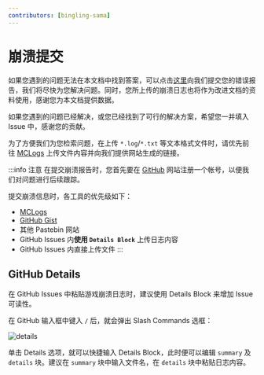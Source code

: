 ```yaml
---
contributors: [bingling-sama]
---
```


# 崩溃提交

如果您遇到的问题无法在本文档中找到答案，可以点击[这里](https://github.com/GlobeMC/crashmc.com/issues/new/choose)向我们提交您的错误报告，我们将尽快为您解决问题。同时，您所上传的崩溃日志也将作为改进文档的资料使用，感谢您为本文档提供数据。

如果您遇到的问题已经解决，或您已经找到了可行的解决方案，希望您一并填入 Issue 中，感谢您的贡献。

为了方便我们为您检索问题，在上传 `*.log`/`*.txt` 等文本格式文件时，请优先前往 [MCLogs](https://mclo.gs) 上传文件内容并向我们提供网站生成的链接。

:::info 注意
在提交崩溃报告时，您首先要在 [GitHub](https://github.com) 网站注册一个帐号，以便我们对问题进行后续跟踪。

提交崩溃信息时，各工具的优先级如下：

- [MCLogs](https://mclo.gs)
- [GitHub Gist](https://gist.github.com)
- 其他 Pastebin 网站
- GitHub Issues 内**使用 `Details Block`** 上传日志内容
- GitHub Issues 内直接上传文件
:::

## GitHub Details

在 GitHub Issues 中粘贴游戏崩溃日志时，建议使用 Details Block 来增加 Issue 可读性。

在 GitHub 输入框中键入 `/` 后，就会弹出 Slash Commands 选框：

![details](https://cdn.crashmc.com/https://github.com/GlobeMC/CrashMC_Pics/raw/main/contribute/details-block.jpg)

单击 Details 选项，就可以快捷输入 Details Block，此时便可以编辑 `summary` 及 `details` 块。建议在 `summary` 块中输入文件名，在 `details` 块中粘贴日志内容。

